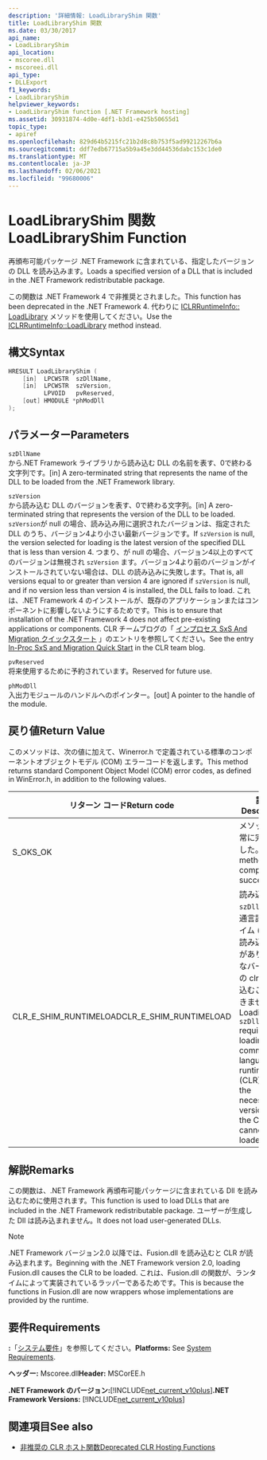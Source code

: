 ```yaml
---
description: '詳細情報: LoadLibraryShim 関数'
title: LoadLibraryShim 関数
ms.date: 03/30/2017
api_name:
- LoadLibraryShim
api_location:
- mscoree.dll
- mscoreei.dll
api_type:
- DLLExport
f1_keywords:
- LoadLibraryShim
helpviewer_keywords:
- LoadLibraryShim function [.NET Framework hosting]
ms.assetid: 30931874-4d0e-4df1-b3d1-e425b50655d1
topic_type:
- apiref
ms.openlocfilehash: 829d64b5215fc21b2d8c8b753f5ad99212267b6a
ms.sourcegitcommit: ddf7edb67715a5b9a45e3dd44536dabc153c1de0
ms.translationtype: MT
ms.contentlocale: ja-JP
ms.lasthandoff: 02/06/2021
ms.locfileid: "99680006"
---
```

# <a name="loadlibraryshim-function"></a><span data-ttu-id="68c5c-103">LoadLibraryShim 関数</span><span class="sxs-lookup"><span data-stu-id="68c5c-103">LoadLibraryShim Function</span></span>

<span data-ttu-id="68c5c-104">再頒布可能パッケージ .NET Framework に含まれている、指定したバージョンの DLL を読み込みます。</span><span class="sxs-lookup"><span data-stu-id="68c5c-104">Loads a specified version of a DLL that is included in the .NET Framework redistributable package.</span></span>  
  
 <span data-ttu-id="68c5c-105">この関数は .NET Framework 4 で非推奨とされました。</span><span class="sxs-lookup"><span data-stu-id="68c5c-105">This function has been deprecated in the .NET Framework 4.</span></span> <span data-ttu-id="68c5c-106">代わりに [ICLRRuntimeInfo:: LoadLibrary](iclrruntimeinfo-loadlibrary-method.md) メソッドを使用してください。</span><span class="sxs-lookup"><span data-stu-id="68c5c-106">Use the [ICLRRuntimeInfo::LoadLibrary](iclrruntimeinfo-loadlibrary-method.md) method instead.</span></span>  
  
## <a name="syntax"></a><span data-ttu-id="68c5c-107">構文</span><span class="sxs-lookup"><span data-stu-id="68c5c-107">Syntax</span></span>  
  
```cpp  
HRESULT LoadLibraryShim (  
    [in]  LPCWSTR  szDllName,  
    [in]  LPCWSTR  szVersion,  
          LPVOID   pvReserved,  
    [out] HMODULE *phModDll  
);  
```  
  
## <a name="parameters"></a><span data-ttu-id="68c5c-108">パラメーター</span><span class="sxs-lookup"><span data-stu-id="68c5c-108">Parameters</span></span>  

 `szDllName`  
 <span data-ttu-id="68c5c-109">から.NET Framework ライブラリから読み込む DLL の名前を表す、0で終わる文字列です。</span><span class="sxs-lookup"><span data-stu-id="68c5c-109">[in] A zero-terminated string that represents the name of the DLL to be loaded from the .NET Framework library.</span></span>  
  
 `szVersion`  
 <span data-ttu-id="68c5c-110">から読み込む DLL のバージョンを表す、0で終わる文字列。</span><span class="sxs-lookup"><span data-stu-id="68c5c-110">[in] A zero-terminated string that represents the version of the DLL to be loaded.</span></span> <span data-ttu-id="68c5c-111">`szVersion`が null の場合、読み込み用に選択されたバージョンは、指定された DLL のうち、バージョン4より小さい最新バージョンです。</span><span class="sxs-lookup"><span data-stu-id="68c5c-111">If `szVersion` is null, the version selected for loading is the latest version of the specified DLL that is less than version 4.</span></span> <span data-ttu-id="68c5c-112">つまり、が null の場合、バージョン4以上のすべてのバージョンは無視され `szVersion` ます。バージョン4より前のバージョンがインストールされていない場合は、DLL の読み込みに失敗します。</span><span class="sxs-lookup"><span data-stu-id="68c5c-112">That is, all versions equal to or greater than version 4 are ignored if `szVersion` is null, and if no version less than version 4 is installed, the DLL fails to load.</span></span> <span data-ttu-id="68c5c-113">これは、.NET Framework 4 のインストールが、既存のアプリケーションまたはコンポーネントに影響しないようにするためです。</span><span class="sxs-lookup"><span data-stu-id="68c5c-113">This is to ensure that installation of the .NET Framework 4 does not affect pre-existing applications or components.</span></span> <span data-ttu-id="68c5c-114">CLR チームブログの「 [インプロセス SxS And Migration クイックスタート](https://devblogs.microsoft.com/dotnet/in-proc-sxs-and-migration-quick-start/) 」のエントリを参照してください。</span><span class="sxs-lookup"><span data-stu-id="68c5c-114">See the entry [In-Proc SxS and Migration Quick Start](https://devblogs.microsoft.com/dotnet/in-proc-sxs-and-migration-quick-start/) in the CLR team blog.</span></span>  
  
 `pvReserved`  
 <span data-ttu-id="68c5c-115">将来使用するために予約されています。</span><span class="sxs-lookup"><span data-stu-id="68c5c-115">Reserved for future use.</span></span>  
  
 `phModDll`  
 <span data-ttu-id="68c5c-116">入出力モジュールのハンドルへのポインター。</span><span class="sxs-lookup"><span data-stu-id="68c5c-116">[out] A pointer to the handle of the module.</span></span>  
  
## <a name="return-value"></a><span data-ttu-id="68c5c-117">戻り値</span><span class="sxs-lookup"><span data-stu-id="68c5c-117">Return Value</span></span>  

 <span data-ttu-id="68c5c-118">このメソッドは、次の値に加えて、Winerror.h で定義されている標準のコンポーネントオブジェクトモデル (COM) エラーコードを返します。</span><span class="sxs-lookup"><span data-stu-id="68c5c-118">This method returns standard Component Object Model (COM) error codes, as defined in WinError.h, in addition to the following values.</span></span>  
  
|<span data-ttu-id="68c5c-119">リターン コード</span><span class="sxs-lookup"><span data-stu-id="68c5c-119">Return code</span></span>|<span data-ttu-id="68c5c-120">説明</span><span class="sxs-lookup"><span data-stu-id="68c5c-120">Description</span></span>|  
|-----------------|-----------------|  
|<span data-ttu-id="68c5c-121">S_OK</span><span class="sxs-lookup"><span data-stu-id="68c5c-121">S_OK</span></span>|<span data-ttu-id="68c5c-122">メソッドは正常に完了しました。</span><span class="sxs-lookup"><span data-stu-id="68c5c-122">The method completed successfully.</span></span>|  
|<span data-ttu-id="68c5c-123">CLR_E_SHIM_RUNTIMELOAD</span><span class="sxs-lookup"><span data-stu-id="68c5c-123">CLR_E_SHIM_RUNTIMELOAD</span></span>|<span data-ttu-id="68c5c-124">読み込みには `szDllName` 共通言語ランタイム (clr) を読み込む必要があり、必要なバージョンの clr を読み込むことはできません。</span><span class="sxs-lookup"><span data-stu-id="68c5c-124">Loading `szDllName` requires loading the common language runtime (CLR), and the necessary version of the CLR cannot be loaded.</span></span>|  
  
## <a name="remarks"></a><span data-ttu-id="68c5c-125">解説</span><span class="sxs-lookup"><span data-stu-id="68c5c-125">Remarks</span></span>  

 <span data-ttu-id="68c5c-126">この関数は、.NET Framework 再頒布可能パッケージに含まれている Dll を読み込むために使用されます。</span><span class="sxs-lookup"><span data-stu-id="68c5c-126">This function is used to load DLLs that are included in the .NET Framework redistributable package.</span></span> <span data-ttu-id="68c5c-127">ユーザーが生成した Dll は読み込まれません。</span><span class="sxs-lookup"><span data-stu-id="68c5c-127">It does not load user-generated DLLs.</span></span>  
  
> [!NOTE]
> <span data-ttu-id="68c5c-128">.NET Framework バージョン2.0 以降では、Fusion.dll を読み込むと CLR が読み込まれます。</span><span class="sxs-lookup"><span data-stu-id="68c5c-128">Beginning with the .NET Framework version 2.0, loading Fusion.dll causes the CLR to be loaded.</span></span> <span data-ttu-id="68c5c-129">これは、Fusion.dll の関数が、ランタイムによって実装されているラッパーであるためです。</span><span class="sxs-lookup"><span data-stu-id="68c5c-129">This is because the functions in Fusion.dll are now wrappers whose implementations are provided by the runtime.</span></span>  
  
## <a name="requirements"></a><span data-ttu-id="68c5c-130">要件</span><span class="sxs-lookup"><span data-stu-id="68c5c-130">Requirements</span></span>  

 <span data-ttu-id="68c5c-131">**:**「[システム要件](../../get-started/system-requirements.md)」を参照してください。</span><span class="sxs-lookup"><span data-stu-id="68c5c-131">**Platforms:** See [System Requirements](../../get-started/system-requirements.md).</span></span>  
  
 <span data-ttu-id="68c5c-132">**ヘッダー:** Mscoree.dll</span><span class="sxs-lookup"><span data-stu-id="68c5c-132">**Header:** MSCorEE.h</span></span>  
  
 <span data-ttu-id="68c5c-133">**.NET Framework のバージョン:**[!INCLUDE[net_current_v10plus](../../../../includes/net-current-v10plus-md.md)]</span><span class="sxs-lookup"><span data-stu-id="68c5c-133">**.NET Framework Versions:** [!INCLUDE[net_current_v10plus](../../../../includes/net-current-v10plus-md.md)]</span></span>  
  
## <a name="see-also"></a><span data-ttu-id="68c5c-134">関連項目</span><span class="sxs-lookup"><span data-stu-id="68c5c-134">See also</span></span>

- [<span data-ttu-id="68c5c-135">非推奨の CLR ホスト関数</span><span class="sxs-lookup"><span data-stu-id="68c5c-135">Deprecated CLR Hosting Functions</span></span>](deprecated-clr-hosting-functions.md)
